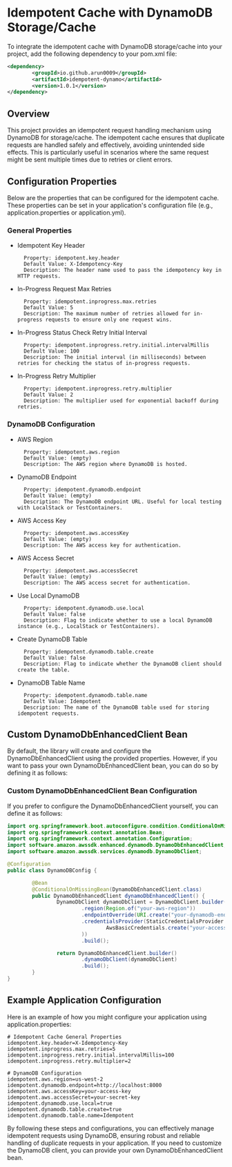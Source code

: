 # Idempotent Cache with DynamoDB Storage/Cache

To integrate the idempotent cache with DynamoDB storage/cache into your project, add the following dependency to your
pom.xml file:

```xml
<dependency>
		<groupId>io.github.arun0009</groupId>
		<artifactId>idempotent-dynamo</artifactId>
		<version>1.0.1</version>
</dependency>
```

## Overview

This project provides an idempotent request handling mechanism using DynamoDB for storage/cache. The idempotent cache
ensures that duplicate requests are handled safely and effectively, avoiding unintended side effects.
This is particularly useful in scenarios where the same request might be sent multiple times due to retries or client errors.

## Configuration Properties

Below are the properties that can be configured for the idempotent cache. These properties can be set in your
application's configuration file (e.g., application.properties or application.yml).

### General Properties

* Idempotent Key Header

		Property: idempotent.key.header
		Default Value: X-Idempotency-Key
		Description: The header name used to pass the idempotency key in HTTP requests.

* In-Progress Request Max Retries

		Property: idempotent.inprogress.max.retries
		Default Value: 5
		Description: The maximum number of retries allowed for in-progress requests to ensure only one request wins.

* In-Progress Status Check Retry Initial Interval

		Property: idempotent.inprogress.retry.initial.intervalMillis
		Default Value: 100
		Description: The initial interval (in milliseconds) between retries for checking the status of in-progress requests.

* In-Progress Retry Multiplier

		Property: idempotent.inprogress.retry.multiplier
		Default Value: 2
		Description: The multiplier used for exponential backoff during retries.

### DynamoDB Configuration

* AWS Region

		Property: idempotent.aws.region
		Default Value: (empty)
		Description: The AWS region where DynamoDB is hosted.

* DynamoDB Endpoint

		Property: idempotent.dynamodb.endpoint
		Default Value: (empty)
		Description: The DynamoDB endpoint URL. Useful for local testing with LocalStack or TestContainers.

* AWS Access Key

		Property: idempotent.aws.accessKey
		Default Value: (empty)
		Description: The AWS access key for authentication.

* AWS Access Secret

		Property: idempotent.aws.accessSecret
		Default Value: (empty)
		Description: The AWS access secret for authentication.

* Use Local DynamoDB

		Property: idempotent.dynamodb.use.local
		Default Value: false
		Description: Flag to indicate whether to use a local DynamoDB instance (e.g., LocalStack or TestContainers).

* Create DynamoDB Table

		Property: idempotent.dynamodb.table.create
		Default Value: false
		Description: Flag to indicate whether the DynamoDB client should create the table.

* DynamoDB Table Name

		Property: idempotent.dynamodb.table.name
		Default Value: Idempotent
		Description: The name of the DynamoDB table used for storing idempotent requests.

## Custom DynamoDbEnhancedClient Bean

By default, the library will create and configure the DynamoDbEnhancedClient using the provided properties.
However, if you want to pass your own DynamoDbEnhancedClient bean, you can do so by defining it as follows:

### Custom DynamoDbEnhancedClient Bean Configuration

If you prefer to configure the DynamoDbEnhancedClient yourself, you can define it as follows:

```java
import org.springframework.boot.autoconfigure.condition.ConditionalOnMissingBean;
import org.springframework.context.annotation.Bean;
import org.springframework.context.annotation.Configuration;
import software.amazon.awssdk.enhanced.dynamodb.DynamoDbEnhancedClient;
import software.amazon.awssdk.services.dynamodb.DynamoDbClient;

@Configuration
public class DynamoDBConfig {

		@Bean
		@ConditionalOnMissingBean(DynamoDbEnhancedClient.class)
		public DynamoDbEnhancedClient dynamoDbEnhancedClient() {
				DynamoDbClient dynamoDbClient = DynamoDbClient.builder()
						.region(Region.of("your-aws-region"))
						.endpointOverride(URI.create("your-dynamodb-endpoint"))  // Optional, for local testing
						.credentialsProvider(StaticCredentialsProvider.create(
								AwsBasicCredentials.create("your-access-key", "your-secret-key")
						))
						.build();

				return DynamoDbEnhancedClient.builder()
						.dynamoDbClient(dynamoDbClient)
						.build();
		}
}
```

## Example Application Configuration

Here is an example of how you might configure your application using application.properties:

```properties
# Idempotent Cache General Properties
idempotent.key.header=X-Idempotency-Key
idempotent.inprogress.max.retries=5
idempotent.inprogress.retry.initial.intervalMillis=100
idempotent.inprogress.retry.multiplier=2

# DynamoDB Configuration
idempotent.aws.region=us-west-2
idempotent.dynamodb.endpoint=http://localhost:8000
idempotent.aws.accessKey=your-access-key
idempotent.aws.accessSecret=your-secret-key
idempotent.dynamodb.use.local=true
idempotent.dynamodb.table.create=true
idempotent.dynamodb.table.name=Idempotent
```

By following these steps and configurations, you can effectively manage idempotent requests using DynamoDB, ensuring
robust and reliable handling of duplicate requests in your application. If you need to customize the DynamoDB client,
you can provide your own DynamoDbEnhancedClient bean.
